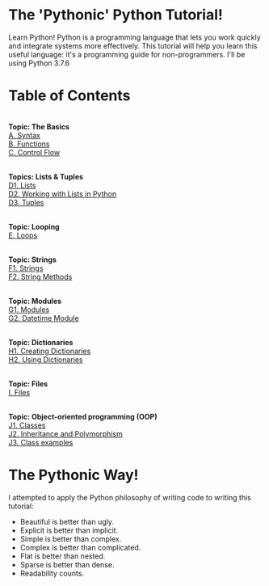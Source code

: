 # The 'Pythonic' Python Tutorial!
Learn Python! Python is a programming language that lets you work quickly and integrate systems more effectively.
This tutorial will help you learn this useful language: it's a programming guide for non-programmers. I'll be using Python 3.7.6

# Table of Contents
<br/>**Topic: The Basics**
<br/>[A. Syntax](https://github.com/the-machine-preacher/Python-Tutorial/blob/master/A.%20Syntax.ipynb)
<br/>[B. Functions](https://github.com/the-machine-preacher/Python-Tutorial/blob/master/B.%20Functions.ipynb)
<br/>[C. Control Flow](https://github.com/the-machine-preacher/Python-Tutorial/blob/master/C.%20Control%20Flow.ipynb)

<br/>**Topics: Lists & Tuples**
<br/>[D1. Lists](https://github.com/the-machine-preacher/Python-Tutorial/blob/master/D1.%20Lists.ipynb)
<br/>[D2. Working with Lists in Python](https://github.com/the-machine-preacher/Python-Tutorial/blob/master/D2.%20Working%20with%20Lists%20in%20Python.ipynb)
<br/>[D3. Tuples](https://github.com/the-machine-preacher/Python-Tutorial/blob/master/D3.%20Tuples.ipynb)

<br/>**Topic: Looping**
<br/>[E. Loops](https://github.com/the-machine-preacher/Python-Tutorial/blob/master/E.%20Loops.ipynb)

<br/>**Topic: Strings**
<br/>[F1. Strings](https://github.com/the-machine-preacher/Python-Tutorial/blob/master/F1.%20Strings.ipynb)
<br/>[F2. String Methods](https://github.com/the-machine-preacher/Python-Tutorial/blob/master/F2.%20String%20Methods.ipynb)

<br/>**Topic: Modules**
<br/>[G1. Modules](https://github.com/the-machine-preacher/Python-Tutorial/blob/master/G1.%20Modules.ipynb)
<br/>[G2. Datetime Module](https://github.com/the-machine-preacher/Python-Tutorial/blob/master/G2.%20Datetime%20Module.ipynb)

<br/>**Topic: Dictionaries**
<br/>[H1. Creating Dictionaries](https://github.com/the-machine-preacher/Python-Tutorial/blob/master/H1.%20Creating%20Dictionaries.ipynb)
<br/>[H2. Using Dictionaries](https://github.com/the-machine-preacher/Python-Tutorial/blob/master/H2.%20Using%20Dictionaries.ipynb)

<br/>**Topic: Files**
<br/>[I. Files](https://github.com/the-machine-preacher/Python-Tutorial/blob/master/I.%20Files.ipynb)

<br/>**Topic: Object-oriented programming (OOP)**
<br/>[J1. Classes](https://github.com/the-machine-preacher/Python-Tutorial/blob/master/J1.%20Classes.ipynb)
<br/>[J2. Inheritance and Polymorphism](https://github.com/the-machine-preacher/Python-Tutorial/blob/master/J2.%20Inheritance%20and%20Polymorphism.ipynb)
<br/>[J3. Class examples](https://github.com/the-machine-preacher/Python-Tutorial/blob/master/J3.%20Class%20examples.ipynb)

# The Pythonic Way!
I attempted to apply the Python philosophy of writing code to writing this tutorial:
- Beautiful is better than ugly.
- Explicit is better than implicit.
- Simple is better than complex.
- Complex is better than complicated.
- Flat is better than nested.
- Sparse is better than dense.
- Readability counts.
